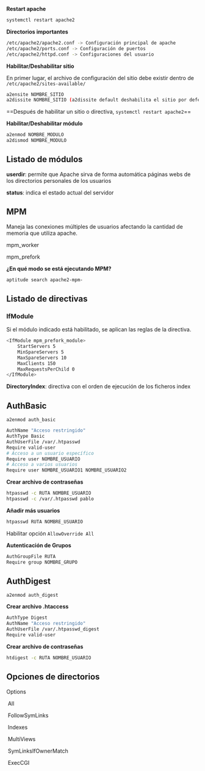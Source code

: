 **Restart apache**

```bash
systemctl restart apache2
```

**Directorios importantes**

```bash
/etc/apache2/apache2.conf -> Configuración principal de apache
/etc/apache2/ports.conf -> Configuración de puertos
/etc/apache2/httpd.conf -> Configuraciones del usuario
```

**Habilitar/Deshabilitar sitio**

En primer lugar, el archivo de configuración del sitio debe existir dentro de `/etc/apache2/sites-available/`

```bash
a2ensite NOMBRE_SITIO
a2dissite NOMBRE_SITIO (a2dissite default deshabilita el sitio por defecto)
```

==Después de habilitar un sitio o directiva, `systemctl restart apache2`==

**Habilitar/Deshabilitar módulo**

```bash
a2enmod NOMBRE_MODULO
a2dismod NOMBRE_MODULO
```

## Listado de módulos

**userdir**: permite que Apache sirva de forma automática páginas webs de los directorios personales de los usuarios

**status**: indica el estado actual del servidor

## MPM

Maneja las conexiones múltiples de usuarios afectando la cantidad de memoria que utiliza apache.

mpm_worker

mpm_prefork

**¿En qué modo se está ejecutando MPM?**

```bash
aptitude search apache2-mpm-
```

## Listado de directivas

### IfModule

Si el módulo indicado está habilitado, se aplican las reglas de la directiva.

```bash
<IfModule mpm_prefork_module>
	StartServers 5
	MinSpareServers 5
	MaxSpareServers 10
	MaxClients 150
	MaxRequestsPerChild 0
</IfModule>
```

**DirectoryIndex**: directiva con el orden de ejecución de los ficheros index

## AuthBasic

`a2enmod auth_basic`

```bash
AuthName "Acceso restringido"
AuthType Basic
AuthUserFile /var/.htpasswd
Require valid-user
# Acceso a un usuario específico
Require user NOMBRE_USUARIO
# Acceso a varios usuarios
Require user NOMBRE_USUARIO1 NOMBRE_USUARIO2
```

**Crear archivo de contraseñas**

```bash
htpasswd -c RUTA NOMBRE_USUARIO
htpasswd -c /var/.htpasswd pablo
```

**Añadir más usuarios**

```bash
htpasswd RUTA NOMBRE_USUARIO
```

Habilitar opción `AllowOverride All`

**Autenticación de Grupos**

```bash
AuthGroupFile RUTA
Require group NOMBRE_GRUPO
```

## AuthDigest

`a2enmod auth_digest`

**Crear archivo .htaccess**

```bash
AuthType Digest
AuthName "Acceso restringido"
AuthUserFile /var/.htpasswd_digest
Require valid-user
```

**Crear archivo de contraseñas**

```bash
htdigest -c RUTA NOMBRE_USUARIO
```

## Opciones de directorios

Options

​	All

​	FollowSymLinks

​	Indexes

​	MultiViews

​	SymLinksIfOwnerMatch

​	ExecCGI